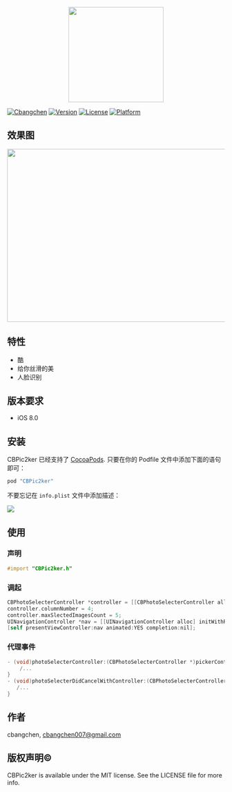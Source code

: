 <p align="center">
  <img src="http://ww1.sinaimg.cn/large/006tNbRwgy1fgfgm49j1yj30az0b5747.jpg" width="220" height="220"/>
</p>

[![Cbangchen](https://img.shields.io/badge/cbangchen-iOS-yellow.svg)](http://cbangchen.com)
[![Version](https://img.shields.io/cocoapods/v/CBPic2ker.svg?style=flat)](http://cocoapods.org/pods/CBPic2ker)
[![License](https://img.shields.io/cocoapods/l/CBPic2ker.svg?style=flat)](http://cocoapods.org/pods/CBPic2ker)
[![Platform](https://img.shields.io/cocoapods/p/CBPic2ker.svg?style=flat)](http://cocoapods.org/pods/CBPic2ker)

## 效果图

<p align="center">
  <img src="PhotoPickerInteraction.gif" width="600" height="400"/>
</p>

## 特性

- 酷 
- 给你丝滑的美 
- 人脸识别

## 版本要求 

- iOS 8.0

## 安装 

CBPic2ker 已经支持了 [CocoaPods](http://cocoapods.org). 只要在你的 Podfile 文件中添加下面的语句即可：

```ruby
pod "CBPic2ker"
```

不要忘记在 `info.plist` 文件中添加描述：

![](http://ww2.sinaimg.cn/large/006tNbRwgy1fghh98s9wqj31g8024t8u.jpg)

## 使用 

### 声明

```Objective-C
#import "CBPic2ker.h"
```

### 调起

```Objective-C
CBPhotoSelecterController *controller = [[CBPhotoSelecterController alloc] initWithDelegate:self];
controller.columnNumber = 4;
controller.maxSlectedImagesCount = 5;
UINavigationController *nav = [[UINavigationController alloc] initWithRootViewController:controller];
[self presentViewController:nav animated:YES completion:nil];
```

### 代理事件

```Objective-C
- (void)photoSelecterController:(CBPhotoSelecterController *)pickerController sourceAsset:(NSArray *)sourceAsset {
	/...
}
- (void)photoSelecterDidCancelWithController:(CBPhotoSelecterController *)pickerController {
   /...
}
```

## 作者

cbangchen, cbangchen007@gmail.com

## 版权声明©️ 

CBPic2ker is available under the MIT license. See the LICENSE file for more info.
